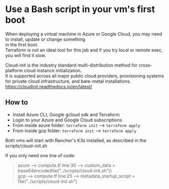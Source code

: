 # Use a Bash script in your vm's first boot

When deploying a virtual machine in Azure or Google Cloud, you may need to install, update or change something  
in the first boot.  
Terraform is not an ideal tool for this job and if you try local or remote exec, you will find it slow.

Cloud-init is the industry standard multi-distribution method for cross-platform cloud instance initialization.  
It is supported across all major public cloud providers, provisioning systems for private cloud infrastructure, and bare-metal installations.  
<https://cloudinit.readthedocs.io/en/latest/>

## How to

- Install Azure CLI, Google gcloud sdk and Terraform
- Login to your Azure and Google Cloud subscriptions
- From inside azure folder: `terraform init` --> `terraform apply`
- From inside gcp folder: `terraform init` --> `terraform apply`

Both vms will start with Rancher's K3s installed, as described in the scripts/cloud-init.sh

If you only need one line of code:

> azure --> compute.tf line:30 --> custom_data = base64encode(file("../scripts/cloud-init.sh"))  
> gcp --> compute.tf line:25 --> metadata_startup_script = file("../scripts/cloud-init.sh")
